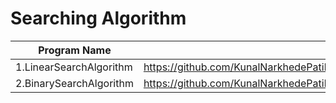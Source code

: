 # Searching Algorithm

| Program Name             | Link Of Souce code                                                                   |
| ----------------- | ------------------------------------------------------------------ |
1.LinearSearchAlgorithm   |https://github.com/KunalNarkhedePatil/LogicBuilding/blob/main/SearchingTechniques/LinearSearchAlgorithm.cpp
2.BinarySearchAlgorithm   |https://github.com/KunalNarkhedePatil/LogicBuilding/blob/main/SearchingTechniques/BinarySearchAlgorithm.cpp

